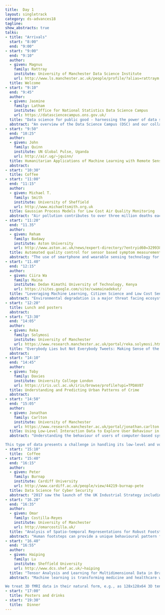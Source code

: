 ```yaml
---
title:  Day 1
layout: singletrack
category: ds-advances18
tagline: 
show_abstracts: true
talks:
- title: "Arrivals"
  start: "8:00"
  end: "9:00"
- start: "9:00"
  end: "9:10"
  author:
  - given: Magnus 
    family: Rattray
    institute: University of Manchester Data Science Institute
    url: http://www.ls.manchester.ac.uk/people/profile/?alias=rattraym
  title: Welcome 
- start: "9:10"
  end: "9:45"
  author:
  - given: Jasmine
    family: Latham
    institute: Office for National Statistics Data Science Campus
    url: https://datasciencecampus.ons.gov.uk/
  title: "Data science for public good - harnessing the power of data science at the Data Science Campus, Office for National Statistics"
  abstract: "An overview of the Data Science Campus (DSC) and our collaborative partnership programme. By means of a few case studies, we aim to share how the campus leverages data science techniques for the public good."
- start: "9:50"
  end: "10:25"
  author:
  - given: John
    family: Quinn
    institute: UN Global Pulse, Uganda 
    url: http://air.ug/~jquinn/
  title: Humanitarian Applications of Machine Learning with Remote Sensing Data
  abstract: 
- start: "10:30"
  title: Coffee
- start: "11:00"
  end: "11:15"
  author:
  - given: Michael T.
    family: Smith
    institute: University of Sheffield
    url: http://www.michaeltsmith.org.uk
  title: Gaussian Process Models for Low Cost Air Quality Monitoring
  abstract: "Air pollution contributes to over three million deaths each year. Kampala has one of the highest concentrations of fine particulate matter (PM 2.5) of any African city. Unfortunately, with the exception of the US Embassy, there is no programme for monitoring air pollution in the city due to the high cost of the equipment required. Hence we know little about its distribution or extent. Lower cost devices do exist, but these do not, on their own, provide the accuracy required for decision makers. We propose that using a coregionalised Gaussian process to combine the low cost sensors with the embassy's high quality results provides sufficiently accurate estimates of pollution across the city."
- start: "11:20"
  end: "11.35"
  author:
  - given: Reham
    family: Badawy
    institute: Aston University
    url: http://www.aston.ac.uk/news/expert-directory/?entryid60=329938&p=4
  title: Automated quality control for sensor based symptom measurement performed outside the lab
  abstract: "The use of smartphone and wearable sensing technology for objective, non-invasive and remote clinimetric testing of symptoms has considerable potential. However, the clinimetric accuracy achievable with such technology is highly reliant on separating the useful from irrelevant or confounded sensor data. Monitoring patient symptoms using digital sensors outside of controlled, clinical lab settings creates a variety of practical challenges, such as unavoidable and unexpected user behaviours. These behaviours often violate the assumptions of clinimetric testing protocols, where these protocols are designed to probe for speciﬁc symptoms. Such violations are frequent outside the lab, and can affect the accuracy of the subsequent data analysis and scientiﬁc conclusions. At the same time, curating sensor data by hand after the collection process is inherently subjective, laborious and error-prone. To address these problems, we report on a uniﬁed algorithmic framework for automated sensor data quality control, which can identify those parts of the sensor data which are sufﬁciently reliable for further analysis. Algorithms which are special cases of this framework for different sensor data types (e.g. accelerometer, digital audio) detect the extent to which the sensor data adheres to the assumptions of the test protocol for a variety of clinimetric tests. The approach is general enough to be applied to a large set of clinimetric tests and we demonstrate its performance on walking, balance and voice smartphone-based tests, designed to monitor the symptoms of Parkinson’s disease. "
- start: "11.40"
  end: "12:15"
  author:
  - given: Ciira Wa
    family: Maina
    institute: Dedan Kimathi University of Technology, Kenya 
    url: https://sites.google.com/site/cwamainadekut/
  title: "Leveraging Machine Learning, Citizen Science and Low Cost Sensors for Acoustic Monitoring of Ecosystems: A Case Study in Kenya"
  abstract: "Environmental degradation is a major threat facing ecosystems around the world and in order to determine ecosystems in need of conservation interventions, we must monitor the biodiversity of these ecosystems effectively. Unfortunately, traditional biodiversity monitoring methods are labour intensive and difficult to apply on a large scale. Bioacoustic approaches provide a means of surveying a large number of ecosystems by exploiting the fact that several species produce characteristic vocalizations that can be used to identify them. In this talk I will describe work aimed at exploiting advances in machine learning, citizen science, and low cost electronics for bioacoustic monitoring of bird species in Kenya. The acoustic data used in this work were obtained from a conservancy in the Mt Kenya ecosystem using low cost recorders and contains recordings from over 80 bird species. We train and test machine learning classifiers for species present within the Mt Kenya ecosystem using data collected by citizen scientists and made freely available. We show the utility of the models we train by screening the recordings from the Mt Kenya ecosystem for the presence of the Hartlaub’s Turaco (Tauraco hartlaubi), a montane species whose range is under threat from climate and land use change. We also show how the data we collect can be used to infer species distribution maps which are of great importance in conservation."
- start: "12:20"
  title: Lunch and posters
  abstract:
- start: "13:30"
  end: "14:05"
  author:
  - given: Reka 
    family: Solymosi
    institute: University of Manchester 
    url: https://www.research.manchester.ac.uk/portal/reka.solymosi.html
  title: "Everybody Lies but Not Everybody Tweets: Making Sense of the Bias in Your Data"
  abstract: 
- start: "14:10"
  end: "14:45"
  author:
  - given: Toby 
    family: Davies
    institute: University College London
    url: https://iris.ucl.ac.uk/iris/browse/profile?upi=TPDAV87
  title: Understanding and Predicting Urban Patterns of Crime
  abstract: 
- start: "14:50"
  end: "15:05"
  author:
  - given: Jonathan 
    family: Carlton
    institute: University of Manchester
    url: https://www.research.manchester.ac.uk/portal/jonathan.carlton.html
  title: Using Low-Level Interaction Data to Explore User Behaviour in Object-Based Media Experiences
  abstract: "Understanding the behaviour of users of computer-based systems through user testing is an expensive, time consuming and difficult process. However, there is the potential to non-intrusively capture the same information by collecting low-level interaction data such as mouse movements, keystrokes, and key presses. This has many potential advantages such as large sample size, remote data collection, and ecological validity. We are exploring the use of these data in the emerging new domain of “object-based media”, where pieces of media are assembled on-the-fly to enable personalised or interactive experiences. This is a challenging area for media creators as creating original content is expensive, so learning as much as possible from pilots is crucial. However, these experiences offer the chance to collect a much richer set of data about how users interact with the content and to gain insight into the behaviours they exhibit. As data can be collected and analysed in real-time, user behaviour can be interactively analysed and used to drive and adapt the experience accordingly, creating a virtuous feedback cycle. An example of this is if the user exhibits behaviour indicative of leaving the experience early then reacting to this by altering the format of the experience, e.g. condensing it, may encourage completion. We report on research that has shown that fine-grained, low-level interaction data can reveal whether a user was previewing, reviewing, or experimenting with an experience or whether they were using the experience as designed. 

This type of data presents a challenge in handling its low-level and voluminous character, which is particularly apparent when attempting to mine human interactions with software and web-based technologies. Furthermore, considering events in isolation may reveal little about user behaviour, apart from context-specific information stored contemporaneously (such as time of occurrence and event-type). Rather it is necessary to synthesise the collected data to abstract useful, semantically-meaningful behavioural characteristics. Fine-grained, low-level interaction data can be leveraged to extract various behavioural metrics, such as movement distances, speed, velocity, and more abstract metrics such as the type of scroll (fast or slow). However, to collect and store this type of data requires a large storage system and extra processing power for extraction. Higher-level interaction data, such as DOM button clicks, can be simpler to collect and result in data that is easier to work with as it has fewer and more structured features when compared to low-level events which, depending on the event-type, can have a variable number of features. In this paper, however, we demonstrate that information can be derived from low- level data that cannot be derived from higher level data, and that this information can provide insight into the user experience of object-based media."
- start: "15:10"
  title:  Coffee
- start: "15:40"
  end: "16:15"
  author:
  - given: Peter 
    family: Burnap
    institute: Cardiff University 
    url: http://www.cardiff.ac.uk/people/view/44219-burnap-pete
  title: Data Science for Cyber Security
  abstract: "2017 saw the launch of the UK Industrial Strategy including Artificial Intelligence. Data Science – the effective blend of data, algorithms, analysis, and real-world problems – will be at the core of this strategy. Cyber security is also high priority for the UK government, with &pound 1.9bn invested in securing UK infrastructure, including the National Centre for Cyber Security who have a focus on active cyber defense. The harmonization of the Data Science aspects of AI with cyber security is therefore a major research challenge – one that has been adopted by Cardiff University’s Airbus Centre of Excellence in Cyber Security Analytics. Launched in 2017, the Centre aims to position the UK as a leader in AI for Cyber Security, drawing on academic expertise from computer science, data science, criminology, sociology, law and politics and psychology. In this talk I will outline our perspective on cyber security analytics and how the various disciplines can contribute. I will then present some of our research on machine learning to detect and predict cyber attacks via malicious executable files – including visualization through feature maps and sequential learning of 'cyber kill chains' through recurrent neural networks. Finally I will briefly introduce a transformational research project that began in early 2018 – Chatty Factories, funded by EPSRC, aims to merge Internet of Things (IoT) technology with Operational Technology (OT) on the factory floor to create more dynamic and data-driven factories of the future while retaining security and privacy."
- start: "16.20"
  end: "16:35"
  author:
  - given: Omar 
    family: Costilla-Reyes
    institute: University of Manchester
    url: http://omarcostilla.uk/
  title: "Analysis of Spatio-temporal Representations for Robust Footstep Recognition with Deep Residual Neural Networks"
  abstract: "Human footsteps can provide a unique behavioural pattern for robust biometric systems. We propose spatio-temporal footstep representations from floor-only sensor data in advanced computational models for automatic biometric verification. Our models deliver an artificial intelligence capable of effectively differentiating the fine-grained variability of footsteps between legitimate users (clients) and impostor users of the biometric system. The methodology is validated in the largest footstep database, containing nearly 20,000 footstep signals from more than 120 users. The database contains a large cohort of impostors and a small set of clients to verify the reliability of biometric systems. We provide experimental results in 3 critical data-driven security scenarios, according to the amount of footstep data available for model training: at airports security checkpoints (smallest training set), workspace environments (medium training set) and home environments (largest training set). With this methodology, we report state-of-the-art footstep recognition rates. "
- start: "16.40"
  end: "16:55"
  author:
  - given: Haiping 
    family: Lu
    institute: Sheffield University
    url: http://www.dcs.shef.ac.uk/~haiping
  title: "Tensor Analysis and Learning for Multidimensional Data in Brain Imaging"
  abstract: "Machine learning is transforming medicine and healthcare with big medical data. However, many medical data, such as brain functional magnetic resonance imaging (fMRI) scans, are challenging to analyse due to their high dimensionality, multidimensional structures, but small amounts of samples available in practice. Current methods simplify such problems by time/space averaging or local/partial processing, e.g., patch-based or slice-by-slice analysis. Tensors (multidimensional arrays) can model such multidimensional data naturally with compact model sizes. We have developed tensor-based machine learning methods for extracting and/or selecting features from whole-brain fMRI data for classification and interpretation in MICCAI2015 and AAAI2017. 

We treat 3D fMRI data in their natural form, e.g., as 128x128x64 3D tensors rather than (1D) vectors of very high dimensionality (> 1 million). Our machine learning algorithms then extract and/or select features automatically from these tensors for classification and further analysis/interpretation. Some illustrations are included below. This brings the following three key benefits: 1) no information loss before machine learning; 2) compact model size or parameter space suiting better small sample size scenarios; and 3) low memory demand and better scalability. These algorithms are general machine learning tools that can be applied to any properly normalized multidimensional data. "
- start: "17:00"
  title: Posters and drinks
- start: "19:30"
  title:  Dinner
---
```

